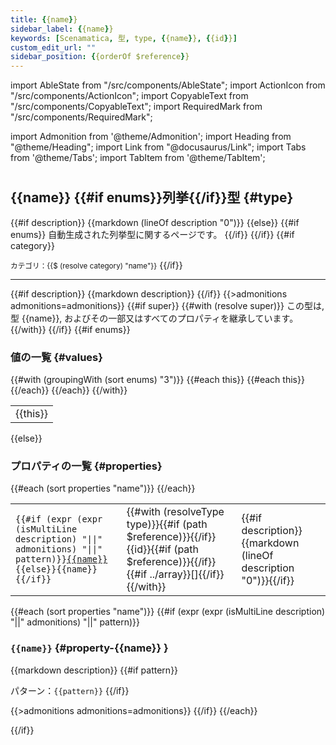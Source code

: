```yaml
---
title: {{name}}
sidebar_label: {{name}}
keywords: [Scenamatica, 型, type, {{name}}, {{id}}]
custom_edit_url: ""
sidebar_position: {{orderOf $reference}}
---
```


import AbleState from "/src/components/AbleState";
import ActionIcon from "/src/components/ActionIcon";
import CopyableText from "/src/components/CopyableText";
import RequiredMark from "/src/components/RequiredMark";

import Admonition from '@theme/Admonition';
import Heading from "@theme/Heading";
import Link from "@docusaurus/Link";
import Tabs from '@theme/Tabs';
import TabItem from '@theme/TabItem';

#

## {{name}} {{#if enums}}列挙{{/if}}型 {#type}

{{#if description}}
{{markdown (lineOf description "0")}}
{{else}}
{{#if enums}}
自動生成された列挙型に関するページです。
{{/if}}
{{/if}}
{{#if category}}

<Link to="."><small>カテゴリ：{{$ (resolve category) "name"}}</small></Link>
{{/if}}

---
{{#if description}}
{{markdown description}}
{{/if}}
{{>admonitions admonitions=admonitions}}
{{#if super}}
<Admonition type="tip">
  {{#with (resolve super)}}
    この型は, 型 <Link to="{{path $reference}}">{{name}}</Link>, およびその一部又はすべてのプロパティを継承しています。
  {{/with}}
</Admonition>
{{/if}}
{{#if enums}}

### 値の一覧 {#values}

<table>
  <tbody>
  {{#with (groupingWith (sort enums) "3")}}
    {{#each this}}
    <tr>
      {{#each this}}
      <td><CopyableText domID="{{this}}">{{this}}</CopyableText></td>
      {{/each}}
    </tr>
    {{/each}}
  {{/with}}
  </tbody>
</table>

{{else}}
### プロパティの一覧 {#properties}

<table>
  <tbody>
  {{#each (sort properties "name")}}
  <tr>
      <td><code>{{#if (expr (expr (isMultiLine description) "||" admonitions) "||" pattern)}}<a href="#property-{{name}}">{{name}}</a>{{else}}{{name}}{{/if}}</code></td>
      <td>{{#with (resolveType type)}}{{#if (path $reference)}}<Link to="{{path $reference}}">{{/if}}{{id}}{{#if (path $reference)}}</Link>{{/if}}{{#if ../array}}[]{{/if}}{{/with}}</td>
      <td>{{#if description}}{{markdown (lineOf description "0")}}{{/if}}</td>
  </tr>
  {{/each}}
  </tbody>
</table>

{{#each (sort properties "name")}}
{{#if (expr (expr (isMultiLine description) "||" admonitions) "||" pattern)}}
### `{{name}}` {#property-{{name}} }

{{markdown description}}
{{#if pattern}}

パターン：<code>{{pattern}}</code>
{{/if}}

{{>admonitions admonitions=admonitions}}
{{/if}}
{{/each}}

{{/if}}
